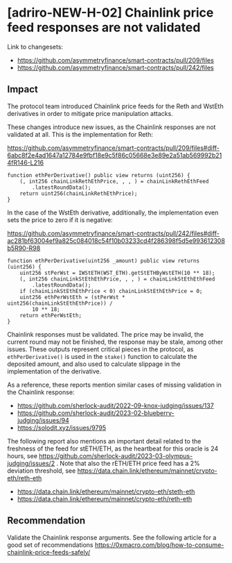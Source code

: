# [adriro-NEW-H-02] Chainlink price feed responses are not validated

Link to changesets:

- https://github.com/asymmetryfinance/smart-contracts/pull/209/files
- https://github.com/asymmetryfinance/smart-contracts/pull/242/files

## Impact

The protocol team introduced Chainlink price feeds for the Reth and WstEth derivatives in order to mitigate price manipulation attacks. 

These changes introduce new issues, as the Chainlink responses are not validated at all. This is the implementation for Reth:

https://github.com/asymmetryfinance/smart-contracts/pull/209/files#diff-6abc8f2e4ad1647a12784e9fbf18e9c5f86c05668e3e89e2a51ab569992b214fR146-L216

```solidity
function ethPerDerivative() public view returns (uint256) {
    (, int256 chainLinkRethEthPrice, , , ) = chainLinkRethEthFeed
        .latestRoundData();
    return uint256(chainLinkRethEthPrice);
}
```

In the case of the WstEth derivative, additionally, the implementation even sets the price to zero if it is negative:

https://github.com/asymmetryfinance/smart-contracts/pull/242/files#diff-ac281bf63004ef9a825c084018c54f10b03233cd4f286398f5d5e993612308b5R90-R98

```solidity
function ethPerDerivative(uint256 _amount) public view returns (uint256) {
    uint256 stPerWst = IWStETH(WST_ETH).getStETHByWstETH(10 ** 18);
    (, int256 chainLinkStEthEthPrice, , , ) = chainLinkStEthEthFeed
        .latestRoundData();
    if (chainLinkStEthEthPrice < 0) chainLinkStEthEthPrice = 0;
    uint256 ethPerWstEth = (stPerWst * uint256(chainLinkStEthEthPrice)) /
        10 ** 18;
    return ethPerWstEth;
}
```

Chainlink responses must be validated. The price may be invalid, the current round may not be finished, the response may be stale, among other issues. These outputs represent critical pieces in the protocol, as `ethPerDerivative()` is used in the `stake()` function to calculate the deposited amount, and also used to calculate slippage in the implementation of the derivative.

As a reference, these reports mention similar cases of missing validation in the Chainlink response:

- https://github.com/sherlock-audit/2022-09-knox-judging/issues/137
- https://github.com/sherlock-audit/2023-02-blueberry-judging/issues/94
- https://solodit.xyz/issues/9795

The following report also mentions an important detail related to the freshness of the feed for stETH/ETH, as the heartbeat for this oracle is 24 hours, see https://github.com/sherlock-audit/2023-03-olympus-judging/issues/2 . Note that also the rETH/ETH price feed has a 2% deviation threshold, see https://data.chain.link/ethereum/mainnet/crypto-eth/reth-eth

- https://data.chain.link/ethereum/mainnet/crypto-eth/steth-eth
- https://data.chain.link/ethereum/mainnet/crypto-eth/reth-eth

## Recommendation

Validate the Chainlink response arguments. See the following article for a good set of recommendations https://0xmacro.com/blog/how-to-consume-chainlink-price-feeds-safely/
